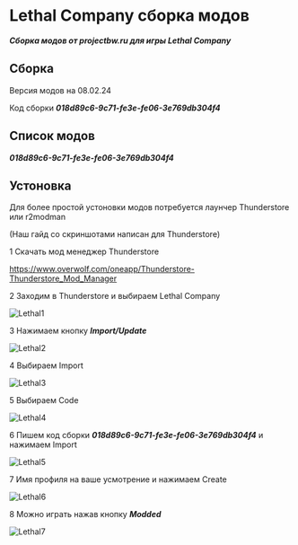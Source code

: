 # Lethal Сompany сборка модов

***Сборка модов от projectbw.ru для игры Lethal Сompany***

## Cборка

Версия модов на 08.02.24

Код сборки ***018d89c6-9c71-fe3e-fe06-3e769db304f4***

## Cписок модов

***018d89c6-9c71-fe3e-fe06-3e769db304f4***

## Устоновка

Для более простой устоновки модов потребуется лаунчер Thunderstore или r2modman 

(Наш гайд со скриншотами написан для Thunderstore)

1 Cкачать мод менеджер Thunderstore 

https://www.overwolf.com/oneapp/Thunderstore-Thunderstore_Mod_Manager

2 Заходим в Thunderstore и выбираем Lethal Сompany

![Lethal1](https://wiki.projectbw.ru/images/letal/letal1.png)

3 Нажимаем кнопку ***Import/Update*** 

![Lethal2](https://wiki.projectbw.ru/images/letal/letal2.png)

4 Выбираем Import 

![Lethal3](https://wiki.projectbw.ru/images/letal/letal3.png)

5 Выбираем Code

![Lethal4](https://wiki.projectbw.ru/images/letal/letal4.png)

6 Пишем код сборки ***018d89c6-9c71-fe3e-fe06-3e769db304f4*** и нажимаем Import

![Lethal5](https://wiki.projectbw.ru/images/letal/letal5.png)

7 Имя профиля на ваше усмотрение и нажимаем Create

![Lethal6](https://wiki.projectbw.ru/images/letal/letal6.png)

8 Можно играть нажав кнопку ***Modded***

![Lethal7](https://wiki.projectbw.ru/images/letal/letal7.png)
